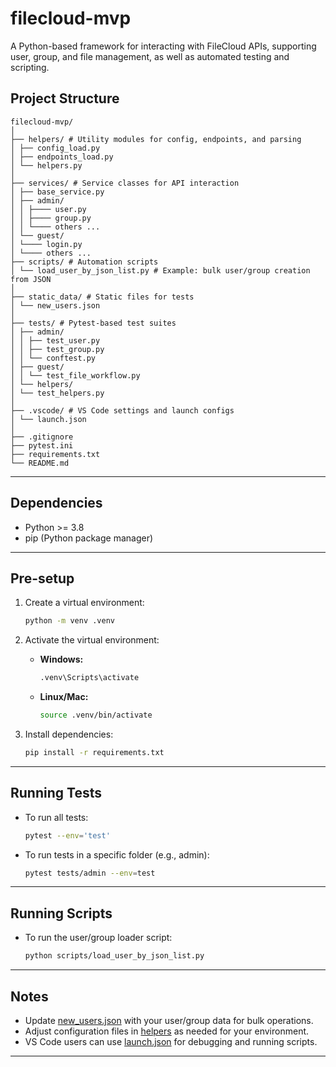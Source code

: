 # filecloud-mvp

A Python-based framework for interacting with FileCloud APIs, supporting user, group, and file management, as well as automated testing and scripting.

## Project Structure
```
filecloud-mvp/
│
├── helpers/ # Utility modules for config, endpoints, and parsing
│ ├── config_load.py
│ ├── endpoints_load.py
│ └── helpers.py
│
├── services/ # Service classes for API interaction
│ ├── base_service.py
│ ├── admin/
│ │ ├──── user.py
│ │ ├──── group.py
│ │ └──── others ...
│ └── guest/
│ └──── login.py
│ └──── others ...
├── scripts/ # Automation scripts
│ └── load_user_by_json_list.py # Example: bulk user/group creation from JSON
│
├── static_data/ # Static files for tests
│ └── new_users.json
│
├── tests/ # Pytest-based test suites
│ ├── admin/
│ │ ├── test_user.py
│ │ ├── test_group.py
│ │ └── conftest.py
│ ├── guest/
│ │ └── test_file_workflow.py
│ └── helpers/
│ └── test_helpers.py
│
├── .vscode/ # VS Code settings and launch configs
│ └── launch.json
│
├── .gitignore
├── pytest.ini
├── requirements.txt
└── README.md
```

---

## Dependencies

- Python >= 3.8
- pip (Python package manager)

---

## Pre-setup

1. Create a virtual environment:
    ```sh
    python -m venv .venv
    ```

2. Activate the virtual environment:
    - **Windows:**
      ```sh
      .venv\Scripts\activate
      ```
    - **Linux/Mac:**
      ```sh
      source .venv/bin/activate
      ```

3. Install dependencies:
    ```sh
    pip install -r requirements.txt
    ```

---

## Running Tests

- To run all tests:
    ```sh
    pytest --env='test'
    ```

- To run tests in a specific folder (e.g., admin):
    ```sh
    pytest tests/admin --env=test
    ```

---

## Running Scripts

- To run the user/group loader script:
    ```sh
    python scripts/load_user_by_json_list.py
    ```

---

## Notes

- Update [new_users.json](http://_vscodecontentref_/3) with your user/group data for bulk operations.
- Adjust configuration files in [helpers](http://_vscodecontentref_/4) as needed for your environment.
- VS Code users can use [launch.json](http://_vscodecontentref_/5) for debugging and running scripts.

---

